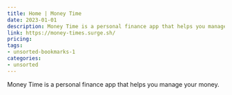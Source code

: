 ```yaml
---
title: Home | Money Time
date: 2023-01-01
description: Money Time is a personal finance app that helps you manage your money.
link: https://money-times.surge.sh/
pricing: 
tags: 
- unsorted-bookmarks-1 
categories: 
- unsorted 
---
```


Money Time is a personal finance app that helps you manage your money.